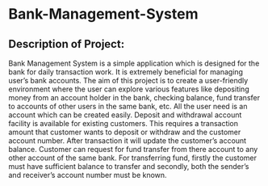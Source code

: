 # Bank-Management-System
## Description of Project:  
  Bank Management System is a simple application which is designed for the bank for daily transaction work. It is extremely beneficial for managing user’s bank accounts. The aim of this project is to create a user-friendly environment where the user can explore various features like depositing money from an account holder in the bank, checking balance, fund transfer to accounts of other users in the same bank, etc. All the user need is an account which can be created easily. Deposit and withdrawal account facility is available for existing customers. This requires a transaction amount that customer wants to deposit or withdraw and the customer account number. After transaction it will update the customer’s account balance. Customer can request for fund transfer from there account to any other account of the same bank. For transferring fund, firstly the customer must have sufficient balance to transfer and secondly, both the sender’s and receiver’s account number must be known.  
